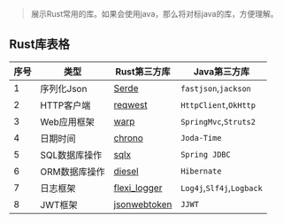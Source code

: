 > 展示Rust常用的库。如果会使用java，那么将对标java的库，方便理解。

## Rust库表格

| 序号 | 类型          | Rust第三方库                                           | Java第三方库              |
| :--- | ------------- | ------------------------------------------------------ | ------------------------- |
| 1    | 序列化Json    | [Serde](https://github.com/serde-rs/serde)             | `fastjson`,`jackson`      |
| 2    | HTTP客户端    | [reqwest](https://github.com/seanmonstar/reqwest)      | `HttpClient`,`OkHttp`     |
| 3    | Web应用框架   | [warp](https://github.com/seanmonstar/warp)            | `SpringMvc`,`Struts2`     |
| 4    | 日期时间      | [chrono](https://github.com/chronotope/chrono)         | `Joda-Time`               |
| 5    | SQL数据库操作 | [sqlx](https://github.com/launchbadge/sqlx)            | `Spring JDBC`             |
| 6    | ORM数据库操作 | [diesel](https://github.com/diesel-rs/diesel)          | `Hibernate`               |
| 7    | 日志框架      | [flexi_logger](https://github.com/emabee/flexi_logger) | `Log4j`,`Slf4j`,`Logback` |
| 8    | JWT框架       | [jsonwebtoken](https://github.com/Keats/jsonwebtoken)  | `JJWT`                    |



